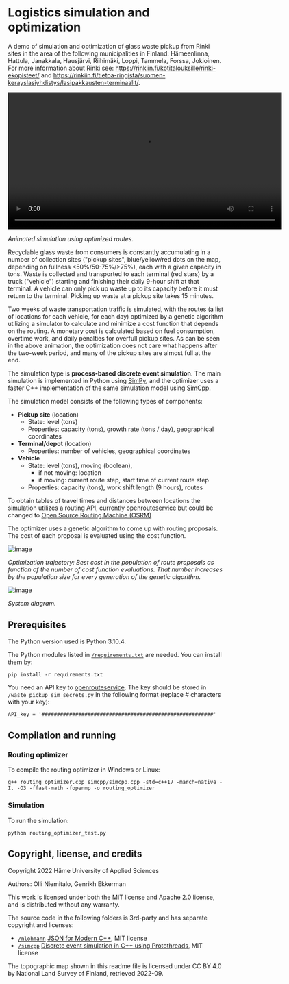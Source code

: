 # Logistics simulation and optimization

A demo of simulation and optimization of glass waste pickup from Rinki sites in the area of the following municipalities in Finland: Hämeenlinna, Hattula, Janakkala, Hausjärvi, Riihimäki, Loppi, Tammela, Forssa, Jokioinen. For more information about Rinki see: https://rinkiin.fi/kotitalouksille/rinki-ekopisteet/ and https://rinkiin.fi/tietoa-ringista/suomen-kerayslasiyhdistys/lasipakkausten-terminaalit/.

<video src='https://user-images.githubusercontent.com/60920087/194047546-58bdf96e-0576-477f-b2c4-2b9f55a3a183.mov' width=640></video>

_Animated simulation using optimized routes._

Recyclable glass waste from consumers is constantly accumulating in a number of collection sites ("pickup sites", blue/yellow/red dots on the map, depending on fullness <50%/50-75%/>75%), each with a given capacity in tons. Waste is collected and transported to each terminal (red stars) by a truck ("vehicle") starting and finishing their daily 9-hour shift at that terminal. A vehicle can only pick up waste up to its capacity before it must return to the terminal. Picking up waste at a pickup site takes 15 minutes.

Two weeks of waste transportation traffic is simulated, with the routes (a list of locations for each vehicle, for each day) optimized by a genetic algorithm utilizing a simulator to calculate and minimize a cost function that depends on the routing. A monetary cost is calculated based on fuel consumption, overtime work, and daily penalties for overfull pickup sites. As can be seen in the above animation, the optimization does not care what happens after the two-week period, and many of the pickup sites are almost full at the end.

The simulation type is **process-based discrete event simulation**. The main simulation is implemented in Python using [SimPy](https://simpy.readthedocs.io/en/latest/), and the optimizer uses a faster C++ implementation of the same simulation model using [SimCpp](https://github.com/luteberget/simcpp).

The simulation model consists of the following types of components:
* **Pickup site** (location)
  * State: level (tons)
  * Properties: capacity (tons), growth rate (tons / day), geographical coordinates
* **Terminal/depot** (location)
  * Properties: number of vehicles, geographical coordinates
* **Vehicle**
  * State: level (tons), moving (boolean),
    * if not moving: location
    * if moving: current route step, start time of current route step
  * Properties: capacity (tons), work shift length (9 hours), routes

To obtain tables of travel times and distances between locations the simulation utilizes a routing API, currently [openrouteservice](https://openrouteservice.org/) but could be changed to [Open Source Routing Machine (OSRM)](https://github.com/Project-OSRM/osrm-backend)

The optimizer uses a genetic algorithm to come up with routing proposals. The cost of each proposal is evaluated using the cost function.

![image](https://user-images.githubusercontent.com/60920087/195798821-4082ddd5-6454-4f1b-b7ef-dfe013f1030c.png)

_Optimization trajectory: Best cost in the population of route proposals as function of the number of cost function evaluations. That number increases by the population size for every generation of the genetic algorithm._

![image](https://user-images.githubusercontent.com/60920087/192998041-495b250e-d262-4e15-ae31-f1093a18a166.png)

_System diagram._

## Prerequisites

The Python version used is Python 3.10.4.

The Python modules listed in [`/requirements.txt`](requirements.txt) are needed. You can install them by:

`pip install -r requirements.txt`

You need an API key to [openrouteservice](https://openrouteservice.org/). The key should be stored in `/waste_pickup_sim_secrets.py` in the following format (replace # characters with your key):

`API_key = '########################################################'`

## Compilation and running

### Routing optimizer

To compile the routing optimizer in Windows or Linux:

`g++ routing_optimizer.cpp simcpp/simcpp.cpp -std=c++17 -march=native -I. -O3 -ffast-math -fopenmp -o routing_optimizer`

### Simulation

To run the simulation:

`python routing_optimizer_test.py`

## Copyright, license, and credits

Copyright 2022 Häme University of Applied Sciences

Authors: Olli Niemitalo, Genrikh Ekkerman

This work is licensed under both the MIT license and Apache 2.0 license, and is distributed without any warranty.

The source code in the following folders is 3rd-party and has separate copyright and licenses:
* [`/nlohmann`](nlohmann) [JSON for Modern C++](https://github.com/nlohmann/json), MIT license
* [`/simcpp`](simcpp) [Discrete event simulation in C++ using Protothreads](https://github.com/luteberget/simcpp), MIT license

The topographic map shown in this readme file is licensed under CC BY 4.0 by National Land Survey of Finland, retrieved 2022-09.
